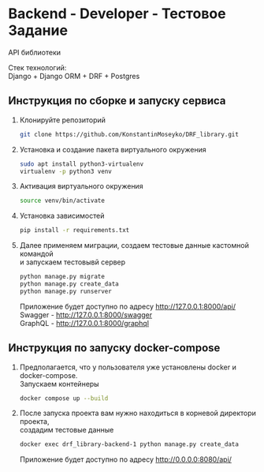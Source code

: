 # Backend - Developer - Тестовое Задание

API библиотеки

Стек технологий:\
Django + Django ORM + DRF + Postgres

## Инструкция по сборке и запуску сервиса

  1. Клонируйте репозиторий
     ```sh
     git clone https://github.com/KonstantinMoseyko/DRF_library.git
     ```
  
  2. Установка и создание пакета виртуального окружения
     ```sh
     sudo apt install python3-virtualenv
     virtualenv -p python3 venv
     ```
  
  3. Активация виртуального окружения
     ```sh
     source venv/bin/activate
     ```

  4. Установка зависимостей
     ```sh
     pip install -r requirements.txt
     ```

  5. Далее применяем миграции, создаем тестовые данные кастомной командой \
     и запускаем тестовывй сервер
     ```sh
     python manage.py migrate
     python manage.py create_data
     python manage.py runserver
     ```
     Приложение будет доступно по адресу http://127.0.0.1:8000/api/ \
     Swagger - http://127.0.0.1:8000/swagger \
     GraphQL - http://127.0.0.1:8000/graphql

## Инструкция по запуску docker-compose
    
  1. Предполагается, что у пользователя уже установлены docker и docker-compose.\
     Запускаем контейнеры
     ```sh
     docker compose up --build
     ```
  
  2. После запуска проекта вам нужно находиться в корневой директори проекта,\
     создадим тестовые данные
     ```sh
     docker exec drf_library-backend-1 python manage.py create_data
     ```
     Приложение будет доступно по адресу http://0.0.0.0:8080/api/